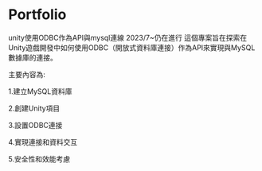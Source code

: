 # Portfolio
unity使用ODBC作為API與mysql連線
2023/7~仍在進行
這個專案旨在探索在Unity遊戲開發中如何使用ODBC（開放式資料庫連接）作為API來實現與MySQL數據庫的連接。

主要內容為:

1.建立MySQL資料庫

2.創建Unity項目

3.設置ODBC連接

4.實現連接和資料交互

5.安全性和效能考慮
